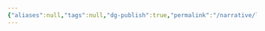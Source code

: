 ```yaml
---
{"aliases":null,"tags":null,"dg-publish":true,"permalink":"/narrative/locations/worlds/halenn/","dgPassFrontmatter":true}
---
```


